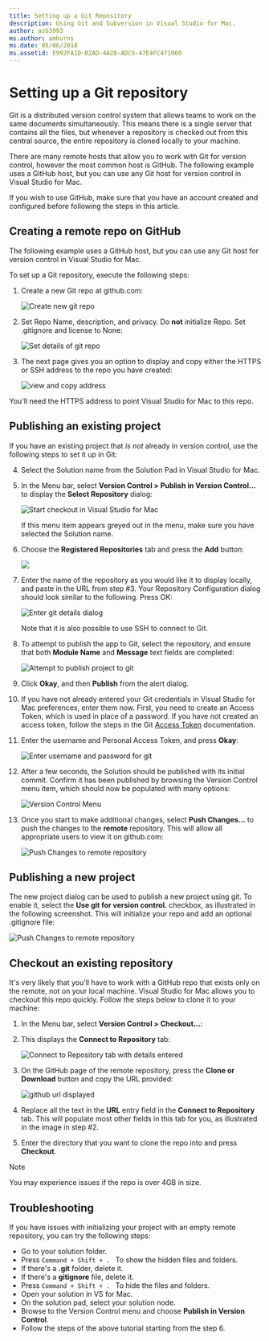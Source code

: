 ```yaml
---
title: Setting up a Git Repository
description: Using Git and Subversion in Visual Studio for Mac.
author: asb3993
ms.author: amburns
ms.date: 05/06/2018
ms.assetid: E992FA1D-B2AD-4A28-ADC6-47E4FC471060
---
```


# Setting up a Git repository

Git is a distributed version control system that allows teams to work on the same documents simultaneously. This means there is a single server that contains all the files, but whenever a repository is checked out from this central source, the entire repository is cloned locally to your machine.

There are many remote hosts that allow you to work with Git for version control, however the most common host is GitHub. The following example uses a GitHub host, but you can use any Git host for version control in Visual Studio for Mac.

If you wish to use GitHub, make sure that you have an account created and configured before following the steps in this article. 

## Creating a remote repo on GitHub

The following example uses a GitHub host, but you can use any Git host for version control in Visual Studio for Mac.

To set up a Git repository, execute the following steps:

1. Create a new Git repo at github.com:

    ![Create new git repo](media/version-control-git1-sml.png)

2. Set Repo Name, description, and privacy. Do **not** initialize Repo. Set .gitignore and license to None:

    ![Set details of git repo](media/version-control-git2.png)

3. The next page gives you an option to display and copy either the HTTPS or SSH address to the repo you have created:

    ![view and copy address](media/version-control-git3.png)

  You'll need the HTTPS address to point Visual Studio for Mac to this repo.


## Publishing an existing project

If you have an existing project that _is not_ already in version control, use the following steps to set it up in Git:

4.  Select the Solution name from the Solution Pad in Visual Studio for Mac. 

5. In the Menu bar, select **Version Control > Publish in Version Control…** to display the **Select Repository** dialog:

    ![Start checkout in Visual Studio for Mac](media/version-control-git4-sml.png)

    If this menu item appears greyed out in the menu, make sure you have selected the Solution name.  

6. Choose the **Registered Repositories** tab and press the **Add** button:

    ![](media/version-control-git5.png)

7. Enter the name of the repository as you would like it to display locally, and paste in the URL from step #3. Your Repository Configuration dialog should look similar to the following. Press OK: 

    ![Enter git details dialog](media/version-control-git6.png)

    Note that it is also possible to use SSH to connect to Git.

8. To attempt to publish the app to Git, select the repository,  and ensure that both **Module Name** and **Message** text fields are completed:

    ![Attempt to publish project to git](media/version-control-git7.png)

9. Click **Okay**, and then **Publish** from the alert dialog.

10. If you have not already entered your Git credentials in Visual Studio for Mac preferences, enter them now. First, you need to create an Access Token, which is used in place of a password. If you have not created an access token, follow the steps in the Git [Access Token](https://help.github.com/articles/creating-an-access-token-for-command-line-use/) documentation.

11. Enter the username and Personal Access Token, and press **Okay**:

    ![Enter username and password for git](media/version-control-git9-sml.png)

12. After a few seconds, the Solution should be published with its initial commit. Confirm it has been published by browsing the Version Control menu item, which should now be populated with many options: 

    ![Version Control Menu](media/version-control-git10.png)

13. Once you start to make additional changes, select **Push Changes...** to push the changes to the **remote** repository. This will allow all appropriate users to view it on github.com: 

    ![Push Changes to remote repository](media/version-control-git11.png)

## Publishing a new project

The new project dialog can be used to publish a new project using git. To enable it, select the **Use git for version control.** checkbox, as illustrated in the following screenshot. This will initialize your repo and add an optional .gitignore file:

![Push Changes to remote repository](media/version-control-git12.png)

## Checkout an existing repository

It's very likely that you'll have to work with a GitHub repo that exists only on the remote, not on your local machine. Visual Studio for Mac allows you to checkout this repo quickly. Follow the steps below to clone it to your machine:

1. In the Menu bar, select **Version Control > Checkout…**:

2. This displays the **Connect to Repository** tab:

    ![Connect to Repository tab with details entered](media/version-control-git13.png)

3. On the GitHub page of the remote repository, press the **Clone or Download** button and copy the URL provided:

    ![github url displayed](media/version-control-git14.png)

4. Replace all the text in the **URL** entry field in the **Connect to Repository** tab. This will populate most other fields in this tab for you, as illustrated in the image in step #2.

5. Enter the directory that you want to clone the repo into and press **Checkout**.

> [!NOTE]
You may experience issues if the repo is over 4GB in size.

## Troubleshooting

If you have issues with initializing your project with an empty remote repository, you can try the following steps:

- Go to your solution folder.
- Press `Command + Shift + . ` To show the hidden files and folders.
- If there's a **.git** folder, delete it.
- If there's a **gitignore** file, delete it.
- Press `Command + Shift + . ` To hide the files and folders.
- Open your solution in VS for Mac.
- On the solution pad, select your solution node.
- Browse to the Version Control menu and choose **Publish in Version Control**.
- Follow the steps of the above tutorial starting from the step 6.